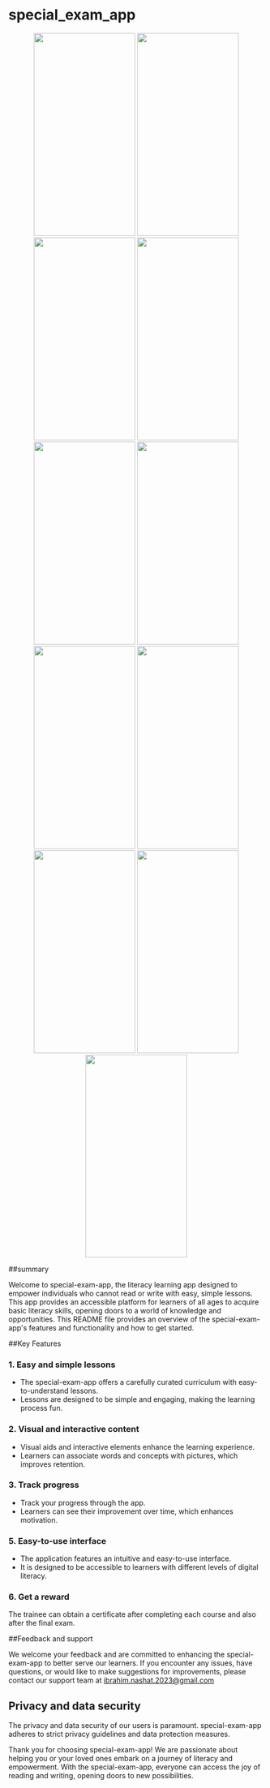 # special_exam_app

<div align="center">
    <img src="https://github.com/ibrahimnashaat/special-exam-app/assets/70017481/8fc81dca-1398-4232-9470-babc237008cc" width="200" height="400" />
  <img src="https://github.com/ibrahimnashaat/special-exam-app/assets/70017481/c9f21347-4644-4779-a50d-af431c86b073" width="200" height="400" />
  <img src="https://github.com/ibrahimnashaat/special-exam-app/assets/70017481/ed219def-155a-42aa-a205-f42876b9f980" width="200" height="400" />
    <img src="https://github.com/ibrahimnashaat/special-exam-app/assets/70017481/33d4a4a1-ba51-4313-af02-6476021b7fe2" width="200" height="400" />
  <img src="https://github.com/ibrahimnashaat/special-exam-app/assets/70017481/eb6eda7f-711e-4003-89a9-b418a4dbc069" width="200" height="400" />
  <img src="https://github.com/ibrahimnashaat/special-exam-app/assets/70017481/d028e046-e84e-4966-a667-34988c02c3f4" width="200" height="400" />
  <img src="https://github.com/ibrahimnashaat/special-exam-app/assets/70017481/9589891f-e707-4405-a50a-93a63aaa46ac" width="200" height="400" />
  <img src="https://github.com/ibrahimnashaat/special-exam-app/assets/70017481/7b7289b4-55eb-4298-be4d-cea41655361c" width="200" height="400" />
  <img src="https://github.com/ibrahimnashaat/special-exam-app/assets/70017481/24de540f-8f61-4019-862d-74a9cf282d17" width="200" height="400" />
  <img src="https://github.com/ibrahimnashaat/special-exam-app/assets/70017481/c2ff498b-3511-4395-8292-3d21fe19ff42" width="200" height="400" />
  <img src="https://github.com/ibrahimnashaat/special-exam-app/assets/70017481/a1f3c8d9-7e0d-4552-8020-0cd268323c14" width="200" height="400" />
 
</div>


##summary

Welcome to special-exam-app, the literacy learning app designed to empower individuals who cannot read or write with easy, simple lessons. This app provides an accessible platform for learners of all ages to acquire basic literacy skills, opening doors to a world of knowledge and opportunities. This README file provides an overview of the special-exam-app's features and functionality and how to get started.

##Key Features

### 1. Easy and simple lessons

- The special-exam-app offers a carefully curated curriculum with easy-to-understand lessons.
- Lessons are designed to be simple and engaging, making the learning process fun.

### 2. Visual and interactive content

- Visual aids and interactive elements enhance the learning experience.
- Learners can associate words and concepts with pictures, which improves retention.

### 3. Track progress

- Track your progress through the app.
- Learners can see their improvement over time, which enhances motivation.

### 5. Easy-to-use interface

- The application features an intuitive and easy-to-use interface.
- It is designed to be accessible to learners with different levels of digital literacy.

### 6. Get a reward

The trainee can obtain a certificate after completing each course and also after the final exam.

##Feedback and support

We welcome your feedback and are committed to enhancing the special-exam-app to better serve our learners. If you encounter any issues, have questions, or would like to make suggestions for improvements, please contact our support team at ibrahim.nashat.2023@gmail.com

## Privacy and data security

The privacy and data security of our users is paramount. special-exam-app adheres to strict privacy guidelines and data protection measures.

Thank you for choosing special-exam-app! We are passionate about helping you or your loved ones embark on a journey of literacy and empowerment. With the special-exam-app, everyone can access the joy of reading and writing, opening doors to new possibilities.


